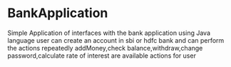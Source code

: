 # BankApplication
Simple Application of interfaces with the bank application using Java language
user can create an account in sbi or hdfc bank and can perform the actions repeatedly 
addMoney,check balance,withdraw,change password,calculate rate of interest are available actions for user
